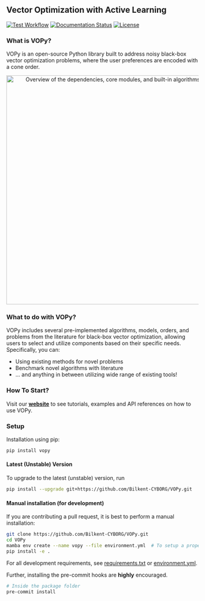 ## Vector Optimization with Active Learning

[![Test Workflow](https://github.com/Bilkent-CYBORG/VOPy/actions/workflows/test.yml/badge.svg)](https://github.com/Bilkent-CYBORG/VOPy/blob/master/.github/workflows/test.yml)
[![Documentation Status](https://readthedocs.org/projects/vopy/badge/?version=latest)](https://vopy.readthedocs.io/en/latest/)
[![License](https://img.shields.io/badge/license-MIT-green.svg)](LICENSE)

### What is VOPy?
VOPy is an open-source Python library built to address noisy black-box vector optimization problems, where the user preferences are encoded with a cone order.

<p align="center">
  <img src="docs/source/_static/vopy_deps.jpg" alt="Overview of the dependencies, core modules, and built-in algorithms of VOPy" width="600px">
</p>

### What to do with VOPy?
VOPy includes several pre-implemented algorithms, models, orders, and problems from the literature for black-box vector optimization, allowing users to select and utilize components based on their specific needs. Specifically, you can:
- Using existing methods for novel problems
- Benchmark novel algorithms with literature
- ... and anything in between utilizing wide range of existing tools!

### How To Start?

Visit our [**website**](https://vopy.readthedocs.io/en/latest/) to see tutorials, examples and API references on how to use VOPy.


### Setup

Installation using pip:
```bash
pip install vopy
```

#### Latest (Unstable) Version
To upgrade to the latest (unstable) version, run

```bash
pip install --upgrade git+https://github.com/Bilkent-CYBORG/VOPy.git
```

#### Manual installation (for development)

If you are contributing a pull request, it is best to perform a manual installation:

```sh
git clone https://github.com/Bilkent-CYBORG/VOPy.git
cd VOPy
mamba env create --name vopy --file environment.yml  # To setup a proper development environment
pip install -e .
```

For all development requirements, see [requirements.txt](requirements.txt) or [environment.yml](environment.yml).

Further, installing the pre-commit hooks are **highly** encouraged.

```sh
# Inside the package folder
pre-commit install
```
